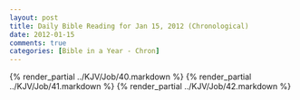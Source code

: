 ```yaml
---
layout: post
title: Daily Bible Reading for Jan 15, 2012 (Chronological)
date: 2012-01-15
comments: true
categories: [Bible in a Year - Chron]
---
```

{% render_partial ../KJV/Job/40.markdown %}
{% render_partial ../KJV/Job/41.markdown %}
{% render_partial ../KJV/Job/42.markdown %}
